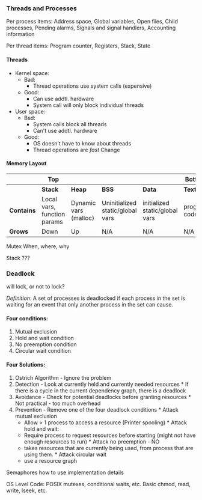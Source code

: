 ### Threads and Processes

Per process items: Address space, Global variables, Open files, Child processes, Pending alarms, Signals and signal handlers, Accounting information

Per thread items: Program counter, Registers, Stack, State

#### Threads
* Kernel space:
  * Bad:
    * Thread operations use system calls (expensive)
  * Good:
    * Can use addtl. hardware
    * System call will only block individual threads
* User space:
  * Bad:
    * System calls block all threads
    * Can't use addtl. hardware
  * Good:
    * OS doesn't have to know about threads
    * Thread operations are *fast*
Change
#### Memory Layout

|               |Top        |          |         |          |    Bottom|
|---------------|-----------|----------|---------|----------|----------|
|               | **Stack** | **Heap** | **BSS** | **Data** | **Text** |
| **Contains**  | Local vars, function params | Dynamic vars (malloc) | Uninitialized static/global vars | initialized static/global vars | program code |
| **Grows**     | Down       |  Up     | N/A     | N/A      | N/A      |

Mutex
  When, where, why
  
Stack
    ???
    
### Deadlock
  will lock, or not to lock?

  *Definition*: A set of processes is deadlocked if each process in the set is waiting for an event that only another process in the set can cause.

#### Four conditions:

  1. Mutual exclusion
  2. Hold and wait condition
  3. No preemption condition
  4. Circular wait condition

#### Four Solutions:
  1. Ostrich Algorithm - Ignore the problem
  2. Detection - Look at currently held and currently needed resources
    * If there is a cycle in the current dependency graph, there is a deadlock
  3. Avoidance - Check for potential deadlocks before granting resources
    * Not practical - too much overhead
  4. Prevention - Remove one of the four deadlock conditions
    * Attack mutual exclusion
      * Allow > 1 process to access a resource (Printer spooling)
    * Attack hold and wait:
      * Require process to request resources before starting (might not have enough resources to run)
    * Attack no preemption - NO
      * takes resources that are currently being used, from process that are using them.
    * Attack circular wait
      * use a resource graph
  
Semaphores
  how to use
  implementation details
      
OS Level Code:
  POSIX
    mutexes, conditional waits, etc.
  Basic
    chmod, read, write, lseek, etc.
